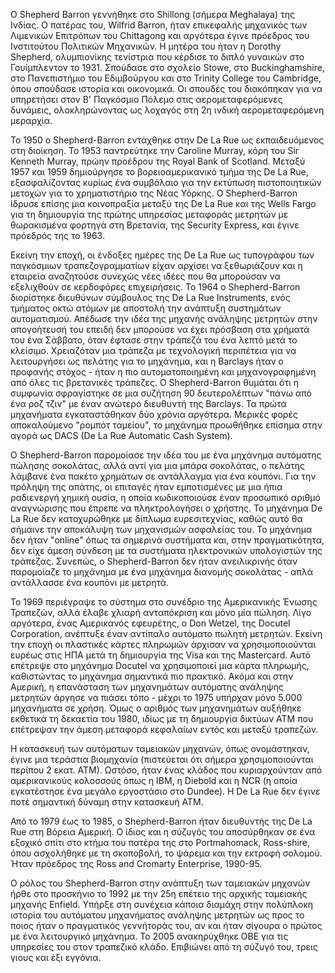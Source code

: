 Ο Shepherd Barron γεννήθηκε στο Shillong (σήμερα Meghalaya) της Ινδίας. Ο πατέρας του, Wilfrid Barron, ήταν επικεφαλής μηχανικός των Λιμενικών Επιτρόπων του Chittagong και αργότερα έγινε πρόεδρος του Ινστιτούτου Πολιτικών Μηχανικών. Η μητέρα του ήταν η Dorothy Shepherd, ολυμπιονίκης τενίστρια που κέρδισε το διπλό γυναικών στο Γουίμπλεντον το 1931. Σπούδασε στο σχολείο Stowe, στο Buckinghamshire, στο Πανεπιστήμιο του Εδιμβούργου και στο Trinity College του Cambridge, όπου σπούδασε ιστορία και οικονομικά. Οι σπουδές του διακόπηκαν για να υπηρετήσει στον Β' Παγκόσμιο Πόλεμο στις αερομεταφερόμενες δυνάμεις, ολοκληρώνοντας ως λοχαγός στη 2η ινδική αερομεταφερόμενη μεραρχία.

Το 1950 ο Shepherd-Barron εντάχθηκε στην De La Rue ως εκπαιδευόμενος στη διοίκηση. Το 1953 παντρεύτηκε την Caroline Murray, κόρη του Sir Kenneth Murray, πρώην προέδρου της Royal Bank of Scotland. Μεταξύ 1957 και 1959 δημιούργησε το βορειοαμερικανικό τμήμα της De La Rue, εξασφαλίζοντας κυρίως ένα συμβόλαιο για την εκτύπωση πιστοποιητικών μετοχών για το χρηματιστήριο της Νέας Υόρκης. Ο Shepherd-Barron ίδρυσε επίσης μια κοινοπραξία μεταξύ της De La Rue και της Wells Fargo για τη δημιουργία της πρώτης υπηρεσίας μεταφοράς μετρητών με θωρακισμένα φορτηγά στη Βρετανία, της Security Express, και έγινε πρόεδρός της το 1963.

Εκείνη την εποχή, οι ένδοξες ημέρες της De La Rue ως τυπογράφου των παγκόσμιων τραπεζογραμματίων είχαν αρχίσει να ξεθωριάζουν και η εταιρεία αναζητούσε συνεχώς νέες ιδέες που θα μπορούσαν να εξελιχθούν σε κερδοφόρες επιχειρήσεις. Το 1964 ο Shepherd-Barron διορίστηκε διευθύνων σύμβουλος της De La Rue Instruments, ενός τμήματος οκτώ ατόμων με αποστολή την ανάπτυξη συστημάτων αυτοματισμού. Απέδωσε την ιδέα της μηχανής ανάληψης μετρητών στην απογοήτευσή του επειδή δεν μπορούσε να έχει πρόσβαση στα χρήματά του ένα Σάββατο, όταν έφτασε στην τράπεζά του ένα λεπτό μετά το κλείσιμο. Χρειαζόταν μια τράπεζα με τεχνολογική περιπέτεια για να λειτουργήσει ως πελάτης για το μηχάνημα, και η Barclays ήταν ο προφανής στόχος - ήταν η πιο αυτοματοποιημένη και μηχανογραφημένη από όλες τις βρετανικές τράπεζες. Ο Shepherd-Barron θυμάται ότι η συμφωνία σφραγίστηκε σε μια συζήτηση 90 δευτερολέπτων "πάνω από ένα ροζ τζιν" με έναν ανώτερο διευθυντή της Barclays. Τα πρώτα μηχανήματα εγκαταστάθηκαν δύο χρόνια αργότερα. Μερικές φορές αποκαλούμενο "ρομπότ ταμείου", το μηχάνημα προωθήθηκε επίσημα στην αγορά ως DACS (De La Rue Automatic Cash System).

Ο Shepherd-Barron παρομοίασε την ιδέα του με ένα μηχάνημα αυτόματης πώλησης σοκολάτας, αλλά αντί για μια μπάρα σοκολάτας, ο πελάτης λάμβανε ένα πακέτο χρημάτων σε αντάλλαγμα για ένα κουπόνι. Για την πρόληψη της απάτης, οι επιταγές ήταν εμποτισμένες με μια ήπια ραδιενεργή χημική ουσία, η οποία κωδικοποιούσε έναν προσωπικό αριθμό αναγνώρισης που έπρεπε να πληκτρολογήσει ο χρήστης. Το μηχάνημα De La Rue δεν κατοχυρώθηκε με δίπλωμα ευρεσιτεχνίας, καθώς αυτό θα σήμαινε την αποκάλυψη των μηχανισμών ασφαλείας του. Το μηχάνημα δεν ήταν "online" όπως τα σημερινά συστήματα και, στην πραγματικότητα, δεν είχε άμεση σύνδεση με τα συστήματα ηλεκτρονικών υπολογιστών της τράπεζας. Συνεπώς, ο Shepherd-Barron δεν ήταν ανειλικρινής όταν παρομοίαζε το μηχάνημα με ένα μηχάνημα διανομής σοκολάτας - απλά αντάλλασσε ένα κουπόνι με μετρητά.

Το 1969 περιέγραψε το σύστημα στο συνέδριο της Αμερικανικής Ένωσης Τραπεζών, αλλά έλαβε χλιαρή ανταπόκριση και μόνο μία πώληση. Λίγο αργότερα, ένας Αμερικανός εφευρέτης, ο Don Wetzel, της Docutel Corporation, ανέπτυξε έναν αντίπαλο αυτόματο πωλητή μετρητών. Εκείνη την εποχή οι πλαστικές κάρτες πληρωμών άρχισαν να χρησιμοποιούνται ευρέως στις ΗΠΑ μετά τη δημιουργία της Visa και της Mastercard. Αυτό επέτρεψε στο μηχάνημα Docutel να χρησιμοποιεί μια κάρτα πληρωμής, καθιστώντας το μηχάνημα σημαντικά πιο πρακτικό. Ακόμα και στην Αμερική, η επανάσταση των μηχανημάτων αυτόματης ανάληψης μετρητών άργησε να πιάσει τόπο - μέχρι το 1975 υπήρχαν μόνο 5.000 μηχανήματα σε χρήση. Όμως ο αριθμός των μηχανημάτων αυξήθηκε εκθετικά τη δεκαετία του 1980, ιδίως με τη δημιουργία δικτύων ΑΤΜ που επέτρεψαν την άμεση μεταφορά κεφαλαίων εντός και μεταξύ τραπεζών.

Η κατασκευή των αυτόματων ταμειακών μηχανών, όπως ονομάστηκαν, έγινε μια τεράστια βιομηχανία (πιστεύεται ότι σήμερα χρησιμοποιούνται περίπου 2 εκατ. ΑΤΜ). Ωστόσο, ήταν ένας κλάδος που κυριαρχούνταν από αμερικανικούς κολοσσούς όπως η IBM, η Diebold και η NCR (η οποία εγκατέστησε ένα μεγάλο εργοστάσιο στο Dundee). Η De La Rue δεν έγινε ποτέ σημαντική δύναμη στην κατασκευή ΑΤΜ.

Από το 1979 έως το 1985, ο Shepherd-Barron ήταν διευθυντής της De La Rue στη Βόρεια Αμερική. Ο ίδιος και η σύζυγός του αποσύρθηκαν σε ένα εξοχικό σπίτι στο κτήμα του πατέρα της στο Portmahomack, Ross-shire, όπου ασχολήθηκε με τη σκοποβολή, το ψάρεμα και την εκτροφή σολομού. Ήταν πρόεδρος της Ross and Cromarty Enterprise, 1990-95.

Ο ρόλος του Shepherd-Barron στην ανάπτυξη των ταμειακών μηχανών ήρθε στο προσκήνιο το 1992 με την 25η επέτειο της αρχικής ταμειακής μηχανής Enfield. Υπήρξε στη συνέχεια κάποια διαμάχη στην πολύπλοκη ιστορία του αυτόματου μηχανήματος ανάληψης μετρητών ως προς το ποιος ήταν ο πραγματικός γεννήτοράς του, αν και ήταν σίγουρα ο πρώτος με ένα λειτουργικό μηχάνημα. Το 2005 ανακηρύχθηκε OBE για τις υπηρεσίες του στον τραπεζικό κλάδο. Επιβιώνει από τη σύζυγό του, τρεις γιους και έξι εγγόνια.
